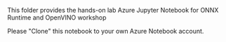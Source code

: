 This folder provides the hands-on lab Azure Jupyter Notebook for ONNX Runtime and OpenVINO workshop

Please "Clone" this notebook to your own Azure Notebook account.